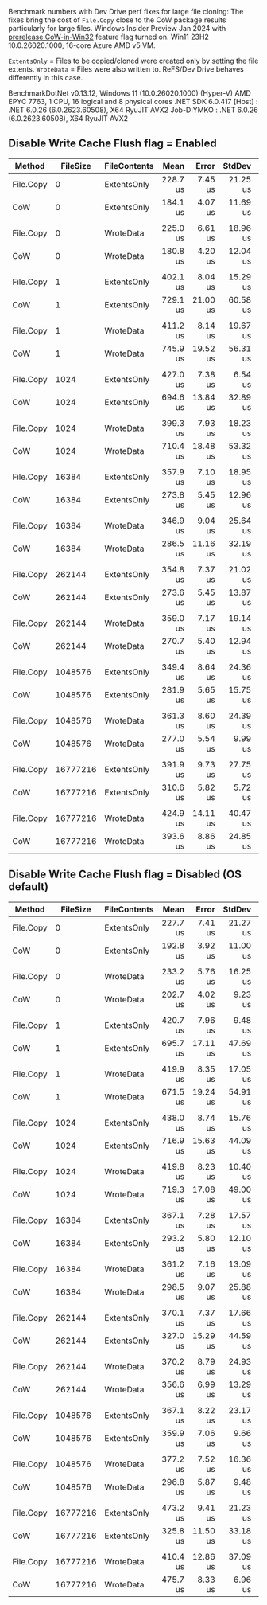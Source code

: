 Benchmark numbers with Dev Drive perf fixes for large file cloning: The fixes bring the cost of `File.Copy` close to the CoW package results particularly for large files. Windows Insider Preview Jan 2024 with [prerelease CoW-in-Win32](https://blogs.windows.com/windows-insider/2023/10/25/announcing-windows-11-insider-preview-build-25982-canary-channel/) feature flag turned on. Win11 23H2 10.0.26020.1000, 16-core Azure AMD v5 VM.

`ExtentsOnly` = Files to be copied/cloned were created only by setting the file extents.
`WroteData` = Files were also written to. ReFS/Dev Drive behaves differently in this case.

BenchmarkDotNet v0.13.12, Windows 11 (10.0.26020.1000) (Hyper-V)
AMD EPYC 7763, 1 CPU, 16 logical and 8 physical cores
.NET SDK 6.0.417
  [Host]     : .NET 6.0.26 (6.0.2623.60508), X64 RyuJIT AVX2
  Job-DIYMKO : .NET 6.0.26 (6.0.2623.60508), X64 RyuJIT AVX2

## Disable Write Cache Flush flag = Enabled
| Method    | FileSize | FileContents | Mean     | Error    | StdDev   | Median   | Ratio | RatioSD |
|---------- |--------- |------------- |---------:|---------:|---------:|---------:|------:|--------:|
| File.Copy | 0        | ExtentsOnly  | 228.7 us |  7.45 us | 21.25 us | 230.1 us |  1.00 |    0.00 |
| CoW       | 0        | ExtentsOnly  | 184.1 us |  4.07 us | 11.69 us | 184.7 us |  0.81 |    0.09 |
|           |          |              |          |          |          |          |       |         |
| File.Copy | 0        | WroteData    | 225.0 us |  6.61 us | 18.96 us | 227.6 us |  1.00 |    0.00 |
| CoW       | 0        | WroteData    | 180.8 us |  4.20 us | 12.04 us | 178.9 us |  0.81 |    0.08 |
|           |          |              |          |          |          |          |       |         |
| File.Copy | 1        | ExtentsOnly  | 402.1 us |  8.04 us | 15.29 us | 407.7 us |  1.00 |    0.00 |
| CoW       | 1        | ExtentsOnly  | 729.1 us | 21.00 us | 60.58 us | 728.0 us |  1.82 |    0.13 |
|           |          |              |          |          |          |          |       |         |
| File.Copy | 1        | WroteData    | 411.2 us |  8.14 us | 19.67 us | 412.2 us |  1.00 |    0.00 |
| CoW       | 1        | WroteData    | 745.9 us | 19.52 us | 56.31 us | 741.0 us |  1.83 |    0.15 |
|           |          |              |          |          |          |          |       |         |
| File.Copy | 1024     | ExtentsOnly  | 427.0 us |  7.38 us |  6.54 us | 429.5 us |  1.00 |    0.00 |
| CoW       | 1024     | ExtentsOnly  | 694.6 us | 13.84 us | 32.89 us | 690.9 us |  1.63 |    0.07 |
|           |          |              |          |          |          |          |       |         |
| File.Copy | 1024     | WroteData    | 399.3 us |  7.93 us | 18.23 us | 399.7 us |  1.00 |    0.00 |
| CoW       | 1024     | WroteData    | 710.4 us | 18.48 us | 53.32 us | 700.8 us |  1.80 |    0.16 |
|           |          |              |          |          |          |          |       |         |
| File.Copy | 16384    | ExtentsOnly  | 357.9 us |  7.10 us | 18.95 us | 363.1 us |  1.00 |    0.00 |
| CoW       | 16384    | ExtentsOnly  | 273.8 us |  5.45 us | 12.96 us | 274.5 us |  0.77 |    0.06 |
|           |          |              |          |          |          |          |       |         |
| File.Copy | 16384    | WroteData    | 346.9 us |  9.04 us | 25.64 us | 354.5 us |  1.00 |    0.00 |
| CoW       | 16384    | WroteData    | 286.5 us | 11.16 us | 32.19 us | 274.3 us |  0.83 |    0.10 |
|           |          |              |          |          |          |          |       |         |
| File.Copy | 262144   | ExtentsOnly  | 354.8 us |  7.37 us | 21.02 us | 360.8 us |  1.00 |    0.00 |
| CoW       | 262144   | ExtentsOnly  | 273.6 us |  5.45 us | 13.87 us | 273.6 us |  0.78 |    0.07 |
|           |          |              |          |          |          |          |       |         |
| File.Copy | 262144   | WroteData    | 359.0 us |  7.17 us | 19.14 us | 363.4 us |  1.00 |    0.00 |
| CoW       | 262144   | WroteData    | 270.7 us |  5.40 us | 12.94 us | 269.0 us |  0.75 |    0.06 |
|           |          |              |          |          |          |          |       |         |
| File.Copy | 1048576  | ExtentsOnly  | 349.4 us |  8.64 us | 24.36 us | 356.9 us |  1.00 |    0.00 |
| CoW       | 1048576  | ExtentsOnly  | 281.9 us |  5.65 us | 15.75 us | 279.3 us |  0.81 |    0.07 |
|           |          |              |          |          |          |          |       |         |
| File.Copy | 1048576  | WroteData    | 361.3 us |  8.60 us | 24.39 us | 365.3 us |  1.00 |    0.00 |
| CoW       | 1048576  | WroteData    | 277.0 us |  5.54 us |  9.99 us | 277.2 us |  0.76 |    0.06 |
|           |          |              |          |          |          |          |       |         |
| File.Copy | 16777216 | ExtentsOnly  | 391.9 us |  9.73 us | 27.75 us | 398.2 us |  1.00 |    0.00 |
| CoW       | 16777216 | ExtentsOnly  | 310.6 us |  5.82 us |  5.72 us | 308.9 us |  0.80 |    0.06 |
|           |          |              |          |          |          |          |       |         |
| File.Copy | 16777216 | WroteData    | 424.9 us | 14.11 us | 40.47 us | 422.6 us |  1.00 |    0.00 |
| CoW       | 16777216 | WroteData    | 393.6 us |  8.86 us | 24.85 us | 390.4 us |  0.94 |    0.10 |

## Disable Write Cache Flush flag = Disabled (OS default)
| Method    | FileSize | FileContents | Mean     | Error    | StdDev   | Median   | Ratio | RatioSD |
|---------- |--------- |------------- |---------:|---------:|---------:|---------:|------:|--------:|
| File.Copy | 0        | ExtentsOnly  | 227.7 us |  7.41 us | 21.27 us | 232.2 us |  1.00 |    0.00 |
| CoW       | 0        | ExtentsOnly  | 192.8 us |  3.92 us | 11.00 us | 190.3 us |  0.85 |    0.09 |
|           |          |              |          |          |          |          |       |         |
| File.Copy | 0        | WroteData    | 233.2 us |  5.76 us | 16.25 us | 236.8 us |  1.00 |    0.00 |
| CoW       | 0        | WroteData    | 202.7 us |  4.02 us |  9.23 us | 201.8 us |  0.87 |    0.08 |
|           |          |              |          |          |          |          |       |         |
| File.Copy | 1        | ExtentsOnly  | 420.7 us |  7.96 us |  9.48 us | 424.3 us |  1.00 |    0.00 |
| CoW       | 1        | ExtentsOnly  | 695.7 us | 17.11 us | 47.69 us | 694.7 us |  1.70 |    0.12 |
|           |          |              |          |          |          |          |       |         |
| File.Copy | 1        | WroteData    | 419.9 us |  8.35 us | 17.05 us | 419.2 us |  1.00 |    0.00 |
| CoW       | 1        | WroteData    | 671.5 us | 19.24 us | 54.91 us | 674.1 us |  1.62 |    0.16 |
|           |          |              |          |          |          |          |       |         |
| File.Copy | 1024     | ExtentsOnly  | 438.0 us |  8.74 us | 15.76 us | 435.4 us |  1.00 |    0.00 |
| CoW       | 1024     | ExtentsOnly  | 716.9 us | 15.63 us | 44.09 us | 710.8 us |  1.67 |    0.12 |
|           |          |              |          |          |          |          |       |         |
| File.Copy | 1024     | WroteData    | 419.8 us |  8.23 us | 10.40 us | 422.8 us |  1.00 |    0.00 |
| CoW       | 1024     | WroteData    | 719.3 us | 17.08 us | 49.00 us | 708.9 us |  1.77 |    0.13 |
|           |          |              |          |          |          |          |       |         |
| File.Copy | 16384    | ExtentsOnly  | 367.1 us |  7.28 us | 17.57 us | 369.3 us |  1.00 |    0.00 |
| CoW       | 16384    | ExtentsOnly  | 293.2 us |  5.80 us | 12.10 us | 294.8 us |  0.80 |    0.05 |
|           |          |              |          |          |          |          |       |         |
| File.Copy | 16384    | WroteData    | 361.2 us |  7.16 us | 13.09 us | 363.2 us |  1.00 |    0.00 |
| CoW       | 16384    | WroteData    | 298.5 us |  9.07 us | 25.88 us | 290.3 us |  0.88 |    0.07 |
|           |          |              |          |          |          |          |       |         |
| File.Copy | 262144   | ExtentsOnly  | 370.1 us |  7.37 us | 17.66 us | 375.5 us |  1.00 |    0.00 |
| CoW       | 262144   | ExtentsOnly  | 327.0 us | 15.29 us | 44.59 us | 318.5 us |  0.92 |    0.12 |
|           |          |              |          |          |          |          |       |         |
| File.Copy | 262144   | WroteData    | 370.2 us |  8.79 us | 24.93 us | 373.2 us |  1.00 |    0.00 |
| CoW       | 262144   | WroteData    | 356.6 us |  6.99 us | 13.29 us | 354.0 us |  0.95 |    0.06 |
|           |          |              |          |          |          |          |       |         |
| File.Copy | 1048576  | ExtentsOnly  | 367.1 us |  8.22 us | 23.17 us | 367.3 us |  1.00 |    0.00 |
| CoW       | 1048576  | ExtentsOnly  | 359.9 us |  7.06 us |  9.66 us | 357.5 us |  1.00 |    0.06 |
|           |          |              |          |          |          |          |       |         |
| File.Copy | 1048576  | WroteData    | 377.2 us |  7.52 us | 16.36 us | 377.6 us |  1.00 |    0.00 |
| CoW       | 1048576  | WroteData    | 296.8 us |  5.87 us |  9.48 us | 298.2 us |  0.78 |    0.04 |
|           |          |              |          |          |          |          |       |         |
| File.Copy | 16777216 | ExtentsOnly  | 473.2 us |  9.41 us | 21.23 us | 477.4 us |  1.00 |    0.00 |
| CoW       | 16777216 | ExtentsOnly  | 325.8 us | 11.50 us | 33.18 us | 309.4 us |  0.71 |    0.08 |
|           |          |              |          |          |          |          |       |         |
| File.Copy | 16777216 | WroteData    | 410.4 us | 12.86 us | 37.09 us | 407.4 us |  1.00 |    0.00 |
| CoW       | 16777216 | WroteData    | 475.7 us |  8.33 us |  6.96 us | 475.9 us |  1.22 |    0.11 |
